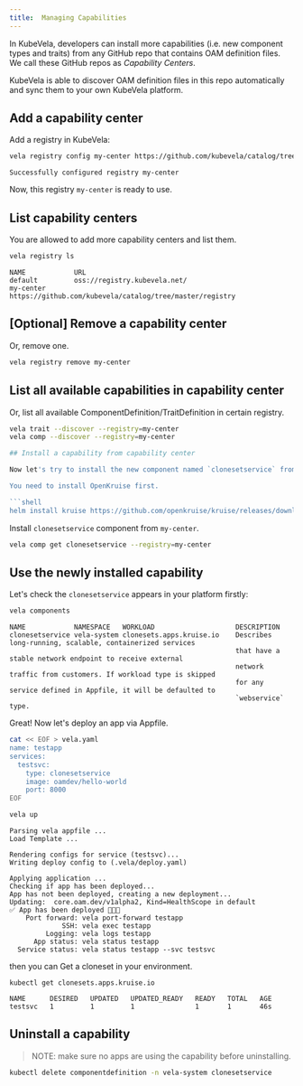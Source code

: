 ```yaml
---
title:  Managing Capabilities
---
```


In KubeVela, developers can install more capabilities (i.e. new component types and traits) from any GitHub repo that contains OAM definition files. We call these GitHub repos as _Capability Centers_. 

KubeVela is able to discover OAM definition files in this repo automatically and sync them to your own KubeVela platform.

## Add a capability center

Add a registry in KubeVela:

```bash
vela registry config my-center https://github.com/kubevela/catalog/tree/master/registry
```
```console
Successfully configured registry my-center
```

Now, this registry `my-center` is ready to use.

## List capability centers

You are allowed to add more capability centers and list them.

```bash
vela registry ls
```
```console
NAME            URL                                                    
default         oss://registry.kubevela.net/                            
my-center       https://github.com/kubevela/catalog/tree/master/registry 
```

## [Optional] Remove a capability center

Or, remove one.

```bash
vela registry remove my-center
```

## List all available capabilities in capability center

Or, list all available ComponentDefinition/TraitDefinition in certain registry.

```bash
vela trait --discover --registry=my-center
vela comp --discover --registry=my-center

## Install a capability from capability center

Now let's try to install the new component named `clonesetservice` from `my-center` to your own KubeVela platform.

You need to install OpenKruise first.

```shell
helm install kruise https://github.com/openkruise/kruise/releases/download/v0.7.0/kruise-chart.tgz
```

Install `clonesetservice` component from `my-center`.

```bash
vela comp get clonesetservice --registry=my-center
```

## Use the newly installed capability

Let's check the `clonesetservice` appears in your platform firstly:

```bash
vela components
```
```console
NAME           	NAMESPACE  	WORKLOAD                	DESCRIPTION
clonesetservice	vela-system	clonesets.apps.kruise.io	Describes long-running, scalable, containerized services
               	           	                        	that have a stable network endpoint to receive external
               	           	                        	network traffic from customers. If workload type is skipped
               	           	                        	for any service defined in Appfile, it will be defaulted to
               	           	                        	`webservice` type.
```

Great! Now let's deploy an app via Appfile.

```bash
cat << EOF > vela.yaml
name: testapp
services:
  testsvc:
    type: clonesetservice
    image: oamdev/hello-world
    port: 8000
EOF
```

```bash
vela up
```
```console
Parsing vela appfile ...
Load Template ...

Rendering configs for service (testsvc)...
Writing deploy config to (.vela/deploy.yaml)

Applying application ...
Checking if app has been deployed...
App has not been deployed, creating a new deployment...
Updating:  core.oam.dev/v1alpha2, Kind=HealthScope in default
✅ App has been deployed 🚀🚀🚀
    Port forward: vela port-forward testapp
             SSH: vela exec testapp
         Logging: vela logs testapp
      App status: vela status testapp
  Service status: vela status testapp --svc testsvc
```

then you can Get a cloneset in your environment.

```shell
kubectl get clonesets.apps.kruise.io
```
```console
NAME      DESIRED   UPDATED   UPDATED_READY   READY   TOTAL   AGE
testsvc   1         1         1               1       1       46s
```

## Uninstall a capability

> NOTE: make sure no apps are using the capability before uninstalling.

```bash
kubectl delete componentdefinition -n vela-system clonesetservice
```